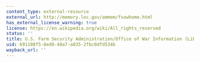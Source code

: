 ```yaml
---
content_type: external-resource
external_url: http://memory.loc.gov/ammem/fsowhome.html
has_external_license_warning: true
license: https://en.wikipedia.org/wiki/All_rights_reserved
status: ''
title: U.S. Farm Security Administration/Office of War Information (Library of Congress)
uid: 691188f5-8ed8-48a7-a035-2fbc0dfd534b
wayback_url: ''
---
```

